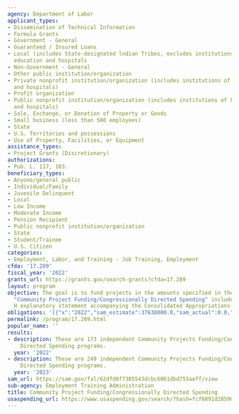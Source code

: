 ```yaml
---
agency: Department of Labor
applicant_types:
- Dissemination of Technical Information
- Formula Grants
- Government - General
- Guaranteed / Insured Loans
- Local (includes State-designated lndian Tribes, excludes institutions of higher
  education and hospitals
- Non-Government - General
- Other public institution/organization
- Private nonprofit institution/organization (includes institutions of higher education
  and hospitals)
- Profit organization
- Public nonprofit institution/organization (includes institutions of higher education
  and hospitals)
- Sale, Exchange, or Donation of Property or Goods
- Small business (less than 500 employees)
- State
- U.S. Territories and possessions
- Use of Property, Facilities, or Equipment
assistance_types:
- Project Grants (Discretionary)
authorizations:
- Pub. L. 117, 103.
beneficiary_types:
- Anyone/general public
- Individual/Family
- Juvenile Delinquent
- Local
- Low Income
- Moderate Income
- Pension Recipient
- Public nonprofit institution/organization
- State
- Student/Trainee
- U.S. Citizen
categories:
- Employment, Labor, and Training - Job Training, Employment
cfda: '17.289'
fiscal_year: '2022'
grants_url: https://grants.gov/search-grants?cfda=17.289
layout: program
objective: The goal is to fund projects in the amounts specified in the table titled
  "Community Project Funding/Congressionally Directed Spending" included in the Division
  H explanatory statement accompanying the Consolidated Appropriations Act of 2022.
obligations: '[{"x":"2022","sam_estimate":37638000.0,"sam_actual":0.0,"usa_spending_actual":0.0},{"x":"2023","sam_estimate":138000000.0,"sam_actual":0.0,"usa_spending_actual":137638000.0},{"x":"2024","sam_estimate":217000000.0,"sam_actual":0.0,"usa_spending_actual":213915715.77}]'
permalink: /program/17.289.html
popular_name: ''
results:
- description: These are 173 independent Community Projects Funding/Congressional
    Directed Spending programs.
  year: '2022'
- description: These are 249 independent Community Projects Funding/Congressional
    Directed Spending programs.
  year: '2023'
sam_url: https://sam.gov/fal/62dfd6f7385543dcbc6061dbd755aeff/view
sub-agency: Employment Training Administration
title: Community Project Funding/Congressionally Directed Spending
usaspending_url: https://www.usaspending.gov/search/?hash=fcf6891d2859058aa0abfaa58251de6a
---
```

